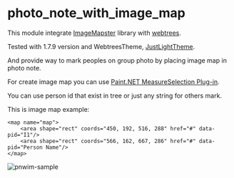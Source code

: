 # photo_note_with_image_map

This module integrate [ImageMapster](http://www.outsharked.com/imagemapster/) library with [webtrees](https://www.webtrees.net/).

Tested with 1.7.9 version and WebtreesTheme, [JustLightTheme](http://www.justcarmen.nl/themes/justlight-theme/).

And provide way to mark peoples on group photo by placing image map in photo note.

For create image map you can use [Paint.NET MeasureSelection Plug-in](http://comsquare.dynvpn.de/forums/viewtopic.php?f=40&t=107&sid=e4a24015e6636865ba2bbf49ba1b3c40).

You can use person id that exist in tree or just any string for others mark.

This is image map example:

```
<map name="map">
    <area shape="rect" coords="450, 192, 516, 288" href="#" data-pid="I1"/>
    <area shape="rect" coords="566, 162, 667, 286" href="#" data-pid="Person Name"/>
</map>
```

![pnwim-sample](https://cloud.githubusercontent.com/assets/1931442/22397799/f9a4768a-e592-11e6-9d3b-2c4cd5dc43d1.png)
